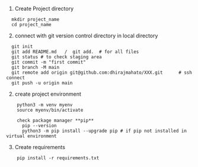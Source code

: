 1. Create Project directory
  ```
    mkdir project_name
    cd project_name
  ```
2. connect with git version control directory in local directory
  ```
    git init
    git add README.md   /  git add.  # for all files 
    git status # to check staging area
    git commit -m "first commit"
    git branch -M main
    git remote add origin git@github.com:dhirajmahato/XXX.git      # ssh connect
    git push -u origin main    
  ```
2. create project environment
```
    python3 -m venv myenv
    source myenv/bin/activate

    check package manager **pip**
      pip --version
      python3 -m pip install --upgrade pip # if pip not installed in virtual environment
```
3. Create requirements
```
    pip install -r requirements.txt
```
